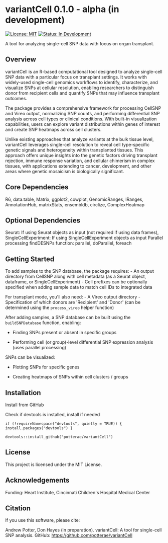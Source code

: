 # variantCell 0.1.0 - alpha (in development)

[![License: MIT](https://img.shields.io/badge/License-MIT-yellow.svg)](https://opensource.org/licenses/MIT) [![Status: In Development](https://img.shields.io/badge/Status-In%20Development-blue)]()

A tool for analyzing single-cell SNP data with focus on organ transplant.

## Overview

variantCell is an R-based computational tool designed to analyze single-cell SNP data with a particular focus on transplant settings. It works with widely-used single-cell genomics workflows to identify, characterize, and visualize SNPs at cellular resolution, enabling researchers to distinguish donor from recipient cells and quantify SNPs that may influence transplant outcomes.

The package provides a comprehensive framework for processing CellSNP and Vireo output, normalizing SNP counts, and performing differential SNP analysis across cell types or clinical conditions. With built-in visualization capabilities, users can explore variant distributions within genes of interest and create SNP heatmaps across cell clusters.

Unlike existing approaches that analyze variants at the bulk tissue level, variantCell leverages single-cell resolution to reveal cell type-specific genetic signals and heterogeneity within transplanted tissues. This approach offers unique insights into the genetic factors driving transplant rejection, immune response variation, and cellular chimerism in complex tissues, with applications extending to cancer, development, and other areas where genetic mosaicism is biologically significant.

## Core Dependencies

R6, data.table, Matrix, ggplot2, cowplot, GenomicRanges, IRanges, AnnotationHub, matrixStats, ensembldb, circlize, ComplexHeatmap

## Optional Dependencies

Seurat: If using Seurat objects as input (not required if using data frames), SingleCellExperiment: If using SingleCellExperiment objects as input Parallel processing findDESNPs function: parallel, doParallel, foreach

## Getting Started

To add samples to the SNP database, the package requires: - An output directory from CellSNP along with cell metadata (as a Seurat object, dataframe, or SingleCellExperiment) - Cell prefixes can be optionally specified when adding sample data to match cell IDs to integrated data

For transplant mode, you'll also need: - A Vireo output directory - Specification of which donors are 'Recipient' and 'Donor' (can be determined using the `process_vireo` helper function)

After adding samples, a SNP database can be built using the `buildSNPDatabase` function, enabling:

-   Finding SNPs present or absent in specific groups

-   Performing cell (or group)-level differential SNP expression analysis (uses parallel processing)

SNPs can be visualized:

-   Plotting SNPs for specific genes

-   Creating heatmaps of SNPs within cell clusters / groups

## Installation

Install from GitHub

Check if devtools is installed, install if needed

`if (!requireNamespace("devtools", quietly = TRUE)) { install.packages("devtools") }`

`devtools::install_github("potterae/variantCell")`

## License

This project is licensed under the MIT License.

## Acknowledgements

Funding: Heart Institute, Cincinnati Children's Hospital Medical Center

## Citation

If you use this software, please cite:

Andrew Potter, Don Hayes (in preparation). variantCell: A tool for single-cell SNP analysis. GitHub: <https://github.com/potterae/variantCell>
